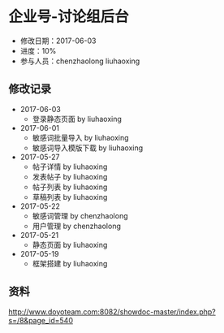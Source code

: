 # 企业号-讨论组后台
- 修改日期：2017-06-03
- 进度：10%  
- 参与人员：chenzhaolong liuhaoxing

## 修改记录
- 2017-06-03
    * 登录静态页面 by liuhaoxing
- 2017-06-01
    * 敏感词批量导入 by liuhaoxing 
    * 敏感词导入模版下载 by liuhaoxing 
- 2017-05-27
    * 帖子详情 by liuhaoxing 
    * 发表帖子 by liuhaoxing 
    * 帖子列表 by liuhaoxing 
    * 草稿列表 by liuhaoxing 
- 2017-05-22
    * 敏感词管理 by chenzhaolong
    * 用户管理 by chenzhaolong
- 2017-05-21
    * 静态页面 by liuhaoxing 
- 2017-05-19
    * 框架搭建 by liuhaoxing


## 资料
http://www.doyoteam.com:8082/showdoc-master/index.php?s=/8&page_id=540